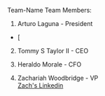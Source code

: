 Team-Name Team Members:
1) Arturo Laguna - President
- [
2) Tommy S Taylor II - CEO

4) Heraldo Morale - CFO

5) Zachariah Woodbridge - VP\
[Zach's Linkedin](https://www.linkedin.com/in/zachariahw/)
